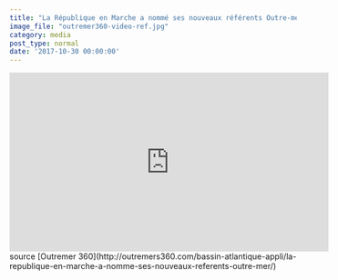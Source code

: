 ```yaml
---
title: "La République en Marche a nommé ses nouveaux référents Outre-mer"
image_file: "outremer360-video-ref.jpg"
category: media
post_type: normal
date: '2017-10-30 00:00:00'
---
```


<iframe width="560" height="315" src="https://www.youtube.com/embed/tIUzMYQWCwU?rel=0&amp;showinfo=0" frameborder="0" allowfullscreen></iframe>
source [Outremer 360](http://outremers360.com/bassin-atlantique-appli/la-republique-en-marche-a-nomme-ses-nouveaux-referents-outre-mer/)
